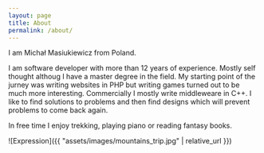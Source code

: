 ```yaml
---
layout: page
title: About
permalink: /about/
---
```

I am Michał Masiukiewicz from Poland.

I am software developer with more than 12 years of experience.
Mostly self thought althoug I have a master degree in the field. My starting point of the jurney was writing websites in PHP but writing games turned out to be much more interesting. Commercially I mostly write middleweare in C++.
I like to find solutions to problems and then find designs which will prevent problems to come back again.

In free time I enjoy trekking, playing piano or reading fantasy books.

![Expression]({{ "assets/images/mountains_trip.jpg" | relative_url }})  
